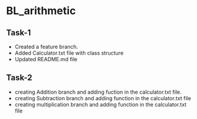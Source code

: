 # BL_arithmetic

## Task-1
* Created a feature branch. 
* Added Calculator.txt file with class structure
* Updated README.md file

## Task-2
* creating Addition branch and adding fuction in the calculator.txt file.
* creating Subtraction branch and adding function in the calculator.txt file
* creating multiplication branch and adding function in the calculator.txt file
